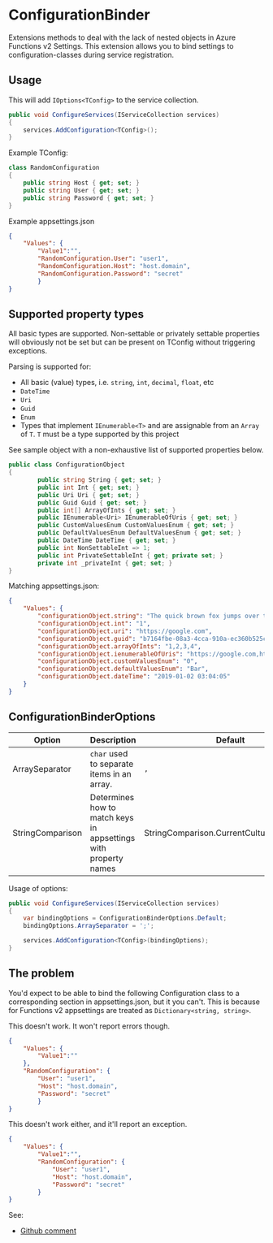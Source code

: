 # ConfigurationBinder
Extensions methods to deal with the lack of nested objects in Azure Functions v2 Settings. This extension allows you to bind settings to configuration-classes during service registration. 

## Usage

This will add `IOptions<TConfig>` to the service collection.

```csharp
public void ConfigureServices(IServiceCollection services)
{
    services.AddConfiguration<TConfig>();
}
```

Example TConfig:
```csharp
class RandomConfiguration
{
    public string Host { get; set; }
    public string User { get; set; }
    public string Password { get; set; }
}
```

Example appsettings.json
```json
{
    "Values": {
        "Value1":"",
        "RandomConfiguration.User": "user1",
        "RandomConfiguration.Host": "host.domain",
        "RandomConfiguration.Password": "secret"
        }
}
```


## Supported property types

All basic types are supported. Non-settable or privately settable properties will obviously not be set but can be present on TConfig without triggering exceptions.

Parsing is supported for:
* All basic (value) types, i.e. `string`, `int`, `decimal`, `float`, etc
* `DateTime`
* `Uri`
* `Guid`
* `Enum`
* Types that implement `IEnumerable<T>` and are assignable from an `Array` of `T`. `T` must be a type supported by this project


See sample object with a non-exhaustive list of supported properties below.

```csharp
public class ConfigurationObject
{
        public string String { get; set; }
        public int Int { get; set; }
        public Uri Uri { get; set; }
        public Guid Guid { get; set; }
        public int[] ArrayOfInts { get; set; }
        public IEnumerable<Uri> IEnumerableOfUris { get; set; }
        public CustomValuesEnum CustomValuesEnum { get; set; }
        public DefaultValuesEnum DefaultValuesEnum { get; set; }
        public DateTime DateTime { get; set; }
        public int NonSettableInt => 1;
        public int PrivateSettableInt { get; private set; }
        private int _privateInt { get; set; }
}
```

Matching appsettings.json:
```json
{
    "Values": {
        "configurationObject.string": "The quick brown fox jumps over the lazy dog",
        "configurationObject.int": "1",
        "configurationObject.uri": "https://google.com",
        "configurationObject.guid": "b7164fbe-08a3-4cca-910a-ec360b525ccf",
        "configurationObject.arrayOfInts": "1,2,3,4",
        "configurationObject.ienumerableOfUris": "https://google.com,https://microsoft.com,https://github.com",
        "configurationObject.customValuesEnum": "0",
        "configurationObject.defaultValuesEnum": "Bar",
        "configurationObject.dateTime": "2019-01-02 03:04:05"
    }
}
```

## ConfigurationBinderOptions

Option          | Description                                                       | Default
--------        |-------------                                                      |--------
ArraySeparator  | `char` used to separate items in an array.                        | `,`
StringComparison|Determines how to match keys in appsettings with property names    | StringComparison.CurrentCultureIgnoreCase


Usage of options: 
```csharp
public void ConfigureServices(IServiceCollection services)
{
    var bindingOptions = ConfigurationBinderOptions.Default;
    bindingOptions.ArraySeparator = ';';

    services.AddConfiguration<TConfig>(bindingOptions);
}
```

## The problem
You'd expect to be able to bind the following Configuration class to a corresponding section in appsettings.json, but it you can't. This is because for Functions v2 appsettings are treated as `Dictionary<string, string>`.


This doesn't work. It won't report errors though.
```json
{
    "Values": {
        "Value1":""
    },
    "RandomConfiguration": {
        "User": "user1",
        "Host": "host.domain",
        "Password": "secret"
        }
}
```

This doesn't work either, and it'll report an exception.
```json
{
    "Values": {
        "Value1":"",
        "RandomConfiguration": {
            "User": "user1",
            "Host": "host.domain",
            "Password": "secret"
        }
}
```

See: 
* [Github comment](https://github.com/Azure/azure-functions-core-tools/issues/1473#issuecomment-325045802)